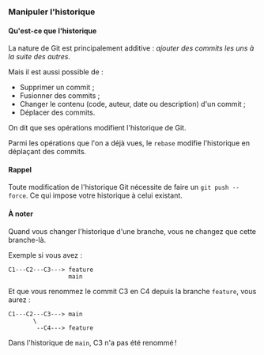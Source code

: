 ### Manipuler l'historique

#### Qu'est-ce que l'historique

La nature de Git est principalement additive : _ajouter des commits les uns à la suite des autres_.

Mais il est aussi possible de :

- Supprimer un commit ;
- Fusionner des commits ;
- Changer le contenu (code, auteur, date ou description) d'un commit ;
- Déplacer des commits.

On dit que ses opérations modifient l'historique de Git.

Parmi les opérations que l'on a déjà vues, le `rebase` modifie l'historique en déplaçant des commits.

#### Rappel

Toute modification de l'historique Git nécessite de faire un `git push --force`. Ce qui impose votre historique à celui existant.

#### À noter

Quand vous changer l'historique d'une branche, vous ne changez que cette branche-là.

Exemple si vous avez :

```
C1---C2---C3---> feature
                 main
```

Et que vous renommez le commit C3 en C4 depuis la branche `feature`, vous aurez :

```
C1---C2---C3---> main
       \
        --C4---> feature
```

Dans l'historique de `main`, C3 n'a pas été renommé !
